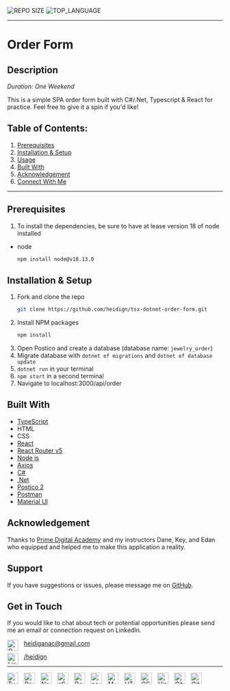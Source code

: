 ![REPO SIZE](https://img.shields.io/github/repo-size/heidign/tsx-dotnet-order-form.svg)
![TOP_LANGUAGE](https://img.shields.io/github/languages/top/heidign/tsx-dotnet-order-form.svg)

---

# Order Form
## Description
_Duration: One Weekend_

This is a simple SPA order form built with C#/.Net, Typescript & React for practice. Feel free to give it a spin if you'd like! 

## **Table of Contents:**
1. [Prerequisites](#prerequisites)
1. [Installation & Setup](#installation--setup)
1. [Usage](#usage)
1. [Built With](#built-with)
1. [Acknowledgement](#acknowledgement)
1. [Connect With Me](#connect-with-me)

---
## Prerequisites
1. To install the dependencies, be sure to have at lease version 18 of node installed
* node
  ```sh
  npm install node@v18.13.0
  ````

## Installation & Setup
1. Fork and clone the repo
   ```sh
   git clone https://github.com/heidign/tsx-dotnet-order-form.git
   ```
1. Install NPM packages
   ```sh
   npm install
   ```
1. Open Postico and create a database (database name: `jewelry_order`)
1. Migrate database with `dotnet ef migrations` and `dotnet ef database update`
1. `dotnet run` in your terminal
1. `npm start` in a second terminal
1. Navigate to localhost:3000/api/order 

## Built With

* [TypeScript](https://www.typescriptlang.org/)
* HTML
* CSS
* [React](https://reactjs.org/)
* [React Router v5](https://v5.reactrouter.com/web/guides/quick-start)
* [Node js](https://nodejs.org/en/about/)
* [Axios](https://axios-http.com/)
* [C#](https://learn.microsoft.com/en-us/dotnet/csharp/)
* [.Net](https://dotnet.microsoft.com/en-us/)
* [Postico 2](https://eggerapps.at/postico2/)
* [Postman](https://www.postman.com/)
* [Material UI](https://mui.com/)

## Acknowledgement
Thanks to [Prime Digital Academy](www.primeacademy.io) and my instructors Dane, Key, and Edan who equipped and helped me to make this application a reality.

## Support
If you have suggestions or issues, please message me on [GitHub](https://github.com/heidign).

## Get in Touch
If you would like to chat about tech or potential opportunities please send me an email or connection request on LinkedIn.

heidiganac@gmail.com
<a href="mailto: heidiganac@gmail.com">
<img align="left" alt="Gmail" width="26px" src="https://cdn.jsdelivr.net/gh/devicons/devicon/icons/google/google-original.svg" style="padding-right:10px;" /></a>

<a href="https://linkedin.com/in/heidign">
<img align="left" alt="LinkedIn" width="26px" src="https://cdn.jsdelivr.net/gh/devicons/devicon/icons/linkedin/linkedin-original.svg" style="padding-right:10px;"/>/heidign </a> 

---
<img align="left" alt="TypeScript" width="26px" src="https://cdn.jsdelivr.net/gh/devicons/devicon/icons/typescript/typescript-original.svg" style="padding-right:10px;" />
          
<img align="left" alt="React" width="26px" src="https://cdn.jsdelivr.net/gh/devicons/devicon/icons/react/react-original.svg" style="padding-right:10px;" />

<img align="left" alt="Node" width="26px" src="https://cdn.jsdelivr.net/gh/devicons/devicon/icons/npm/npm-original-wordmark.svg" style="padding-right:10px;"/>

<img align="left" alt="cSharp" width="26px" src="https://cdn.jsdelivr.net/gh/devicons/devicon/icons/csharp/csharp-original.svg" style="padding-right:10px;" />

<img align="left" alt="DotNetCore" width="26px" src="https://cdn.jsdelivr.net/gh/devicons/devicon/icons/dotnetcore/dotnetcore-original.svg" style="padding-right:10px;" />

<a href="https://postman.com">
<img align="left" alt="postman" width="26px" src="https://www.vectorlogo.zone/logos/getpostman/getpostman-icon.svg" style="padding-right:10px;" />
</a> 

<img align="left" alt="MUI" width="26px" src="https://cdn.jsdelivr.net/gh/devicons/devicon/icons/materialui/materialui-original.svg" style="padding-right:10px;" />
          
<img align="left" alt="HTML5" width="26px" src="https://cdn.jsdelivr.net/gh/devicons/devicon/icons/html5/html5-original.svg" style="padding-right:10px;" />

<img align="left" alt="CSS3" width="26px" src="https://cdn.jsdelivr.net/gh/devicons/devicon/icons/css3/css3-original.svg" style="padding-right:10px;" />

<img align="left" alt="Visual Studio Code" width="26px" src="https://cdn.jsdelivr.net/gh/devicons/devicon/icons/vscode/vscode-original.svg" style="padding-right:10px;" />

<img align="left" alt="Git" width="26px" src="https://cdn.jsdelivr.net/gh/devicons/devicon/icons/git/git-original.svg" style="padding-right:10px;" />

<img align="left" alt="GitHub" width="26px" src="https://user-images.githubusercontent.com/3369400/139447912-e0f43f33-6d9f-45f8-be46-2df5bbc91289.png" style="padding-right:10px;" />






